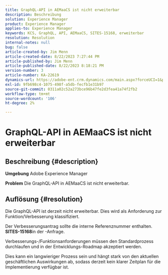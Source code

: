 ```yaml
---
title: GraphQL-API in AEMaaCS ist nicht erweiterbar
description: Beschreibung
solution: Experience Manager
product: Experience Manager
applies-to: Experience Manager
keywords: KCS, GraphQL, API, AEMaaCS, SITES-15168, erweiterbar
resolution: Resolution
internal-notes: null
bug: false
article-created-by: Jim Menn
article-created-date: 8/22/2023 7:27:44 PM
article-published-by: Jim Menn
article-published-date: 8/22/2023 8:18:21 PM
version-number: 3
article-number: KA-22619
dynamics-url: https://adobe-ent.crm.dynamics.com/main.aspx?forceUCI=1&pagetype=entityrecord&etn=knowledgearticle&id=005edef5-2141-ee11-bdf3-6045bd006239
exl-id: 9fb698c4-1075-498f-a5db-fecfb1e31b97
source-git-commit: 0311a02c52a273bce96b47fe2d3fea41a74f2fb2
workflow-type: tm+mt
source-wordcount: '106'
ht-degree: 2%

---
```


# GraphQL-API in AEMaaCS ist nicht erweiterbar

## Beschreibung {#description}


<b>Umgebung</b>
Adobe Experience Manager

<b>Problem</b>
Die GraphQL-API in AEMaaCS ist nicht erweiterbar.


## Auflösung {#resolution}


Die GraphQL-API ist derzeit nicht erweiterbar. Dies wird als Anforderung zur Funktion/Verbesserung klassifiziert.

Der Verbesserungsantrag sollte die interne Referenznummer enthalten. <b>SITES-15168</b>in der -Anfrage.

Verbesserungs-/Funktionsanforderungen müssen den Standardprozess durchlaufen und in der Entwicklungs-Roadmap akzeptiert werden.

Dies kann ein langwieriger Prozess sein und hängt stark von den aktuellen geschäftlichen Auswirkungen ab, sodass derzeit kein klarer Zeitplan für die Implementierung verfügbar ist.
